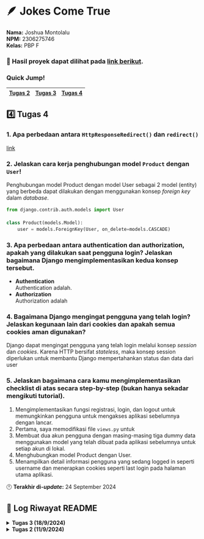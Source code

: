 # 🪶 Jokes Come True
**Nama:**   Joshua Montolalu<br>
**NPM:**    2306275746<br>
**Kelas:**  PBP F<br>

### 🔗 Hasil proyek dapat dilihat pada [link berikut](http://joshua-montolalu-jokescometrue.pbp.cs.ui.ac.id/).

### Quick Jump!
| [Tugas 2](#tugas-2) | [Tugas 3](#tugas-3) | [Tugas 4](#tugas-4)
| - | - | - |

## 4️⃣ Tugas 4
### 1. Apa perbedaan antara `HttpResponseRedirect()` dan `redirect()`

[link](https://stackoverflow.com/questions/13304149/what-the-difference-between-using-django-redirect-and-httpresponseredirect)

### 2. Jelaskan cara kerja penghubungan model `Product` dengan `User`!
Penghubungan model Product dengan model User sebagai 2 model (entity) yang berbeda dapat dilakukan dengan menggunakan konsep *foreign key* dalam *database*.

```Python
from django.contrib.auth.models import User

class Product(models.Model): 
    user = models.ForeignKey(User, on_delete=models.CASCADE)
```

### 3. Apa perbedaan antara authentication dan authorization, apakah yang dilakukan saat pengguna login? Jelaskan bagaimana Django mengimplementasikan kedua konsep tersebut.
<ul>
    <li>
        <b>Authentication</b><br>
        Authentication adalah.
    </li>
    <li>
        <b>Authorization</b><br>
        Authorization adalah
    </li>
</ul>

### 4. Bagaimana Django mengingat pengguna yang telah login? Jelaskan kegunaan lain dari cookies dan apakah semua cookies aman digunakan?
Django dapat mengingat pengguna yang telah login melalui konsep *session* dan *cookies*. Karena HTTP bersifat *stateless*, maka konsep session diperlukan untuk membantu Django mempertahankan status dan data dari user

### 5. Jelaskan bagaimana cara kamu mengimplementasikan checklist di atas secara step-by-step (bukan hanya sekadar mengikuti tutorial).
1. Mengimplementasikan fungsi registrasi, login, dan logout untuk memungkinkan pengguna untuk mengakses aplikasi sebelumnya dengan lancar.
1. Pertama, saya memodifikasi file `views.py` untuk
2. Membuat dua akun pengguna dengan masing-masing tiga dummy data menggunakan model yang telah dibuat pada aplikasi sebelumnya untuk setiap akun di lokal.
3. Menghubungkan model Product dengan User.
4. Menampilkan detail informasi pengguna yang sedang logged in seperti username dan menerapkan cookies seperti last login pada halaman utama aplikasi.

🕛 **Terakhir di-*update*:** 24 September 2024

## 📜 Log Riwayat README

<details>
<summary><b>Tugas 3 (18/9/2024)</b></summary>

## 3️⃣ Tugas 3
### 1. Jelaskan mengapa kita memerlukan data delivery dalam pengimplementasian sebuah platform?
*Data delivery* diperlukan dalam pengimplementasian sebuah platform untuk dapat mengirim dan menerima data baik dari sisi *client* maupun dari sisi *server* secara efisien dan efektif. Sistem *data delivery* yang baik dapat meningkatkan performa platform dan meningkatkan pengalaman pengguna (UX), tetapi perlu diingat juga bahwa keamanan data juga harus dipertimbangkan dan diutamakan untuk memastikan aplikasi kita dan pengguna kita aman dari penyerang.

Ada beberapa format yang dapat digunakan untuk mengimplementasikan sistem *data delivery*, dua di antaranya adalah XML dan JSON. Kedua format ini sangat berperan dalam mendukung aplikasi web yang dinamis, misalnya dengan konsep AJAX (*Asynchronous Javascript and XML*) yang memungkinan komunikasi web secara asinkronus, yaitu komunikasi dengan *server* di latar belakang untuk meng-*update* konten halaman tanpa perlu memuat ulang (*reload*) halaman web tersebut. Ini akan membuat aplikasi web kita lebih responsif dan enak untuk digunakan.

### 2. Menurutmu, mana yang lebih baik antara XML dan JSON? Mengapa JSON lebih populer dibandingkan XML?
Menurut saya masing-masing XML dan JSON memiliki kelebihan dan kekurangan masing-masing. Namun, JSON menjadi pilihan yang lebih populer karena JSON lebih ringan dan mudah untuk diproses dan dikelola jika dibandingkan dengan XML. Struktur JSON yang berupa *key-value pair* lebih umum dijumpai pada berbagai bahasa pemrograman dan platform daripada struktur *tree* yang digunakan oleh XML. Ini membuat JSON lebih intuitif dan lebih mudah dikonversi ke format yang dapat digunakan dalam aplikasi kita.

JSON juga memiliki ukuran yang lebih ringan daripada XML, karena strukturnya yang lebih ringkas daripada XML. Data pada XML memerlukan tag pembuka dan penutup untuk setiap attribute yang ingin dikirim, sedangkan JSON hanya memerlukan satu baris, yaitu nama attribute dan value attribute. Ukuran yang lebih kecil ini juga memengaruhi kecepatan transfer data; file yang lebih kecil akan membuat aplikasi web kita berjalan lebih cepat.

Alasan lain JSON sangat populer adalah JSON atau *JavaScript Object Notation* berasal dari bahasa Javascript, salah satu komponen terpenting dalam pengembangan aplikasi web bersama dengan HTML dan CSS. Kemampuan untuk langsung melakukan *parsing* secara *native* dalam program Javascript kita akan membuat program kita lebih cepat jika dibanding dengan *parsing* file XML, yang berbentuk *tree* dan mirip seperti DOM HTML. Oleh sebab itu, parsing XML dalam Javascript cenderung akan memerlukan waktu yang lebih lama dibandingkan dengan JSON.

### 3. Jelaskan fungsi dari method `is_valid()` pada form Django dan mengapa kita membutuhkan method tersebut?
Fungsi `is_valid()` pada form Django berfungsi untuk memastikan bahwa data-data yang diisi pada *form* sudah sesuai dengan apa yang kita harapkan. Salah satu contoh adalah ketika kita meminta *input* untuk harga produk, tentu kita mengharapkan suatu bilangan, bukan huruf atau input lainnya. `is_valid()` juga bisa digunakan untuk validasi tipe-tipe data lain dengan *constraint* masing-masing. `is_valid()` akan mengembalikan nilai `True` jika semua *input* sudah valid, dan `False` jika masih ada *input* yang tidak valid. Kita dapat menggunakan fungsi ini juga untuk menampilkan *error* kepada pengguna jika input mereka masih belum valid. 

### 4. Mengapa kita membutuhkan `csrf_token` saat membuat form di Django? Apa yang dapat terjadi jika kita tidak menambahkan `csrf_token` pada form Django? Bagaimana hal tersebut dapat dimanfaatkan oleh penyerang?
CSRF atau *Cross-Site Request Forgery* adalah salah satu bentuk serangan siber dimana seseorang mencoba untuk melakukan *request* menggunakan akses orang lain yang sudah terautentikasi di platform kita. Hal ini biasanya digunakan untuk melakukan sesuatu yang mengubah data di server kita, misalnya mengubah e-mail atau melakukan tindakan lain atas nama pengguna yang sudah terautentikasi. Serangan ini mengeksploitasi metode autentikasi menggunakan *session* untuk mengelabui aplikasi kita. Karena *request* dilakukan lewat perangkat yang sudah terautentikasi, maka aplikasi yang tidak aman tidak akan memiliki cara untuk mengetahui bahwa *request* tersebut sebenarnya tidak berasal dari aplikasi itu sendiri. Hal ini memungkinkan seseorang untuk menjalankan perintah-perintah yang sebenarnya ia tidak berhak untuk melakukan, dan ini dapat berbahaya baik bagi pengguna biasa maupun pengguna *administrator* pada aplikasi kita.

Contoh dari serangan CSRF dapat berbentuk sebagai berikut:
```HTML
<img src="https://vulnerable-website.com/email/change?email=pwned@evil-user.net">
```
Seorang penyerang dapat menyisipkan kode HTML ini ke dalam sebuah website, kemudian dikirim ke korban. Jika korban membuka website tersebut, browser mereka akan mengirim *request* secara otomatis tanpa intervensi dari pengguna. Jika aplikasi kita hanya mengandalkan autentikasi menggunakan *session* seperti *cookies*, maka aplikasi kita tidak akan tahu bahwa request tersebut sebenarnya datang dari luar aplikasi dan akan menjalankan perintah dari penyerang. Dalam kasus ini, e-mail dari korban akan diubah menjadi `pwned@evil-user.net`.

Untuk mencegah hal ini, Django mengimplementasikan fitur `csrf_token` untuk memverifikasi bahwa *request* yang diterima benar-benar berasal dari input form yang valid di aplikasi kita dan bukan dari tempat lain. CSRF token ini merupakan *value* acak rahasia (biasanya dibuat menggunakan *hash function*) yang akan dimasukkan ke dalam form input kita. Dengan token ini, aplikasi kita memiliki cara untuk membedakan *request* yang berasal dari aplikasi kita sendiri; jika suatu request tidak memiliki CSRF token ini maka request tersebut tidak akan dilayani.

### 5. Jelaskan bagaimana cara kamu mengimplementasikan checklist di atas secara step-by-step (bukan hanya sekadar mengikuti tutorial).
1. Untuk menambah input `form` pada aplikasi saya, saya melakukan modifikasi pada file `forms.py` dan mendefinisikan sebuah *class* baru yaitu `ProductForm` yang berisi *model* dan *fields* yang diperlukan pada `form` saya.
2. Untuk menampilkan form ini pada aplikasi saya, saya juga memodifikasi `templates/main.html` untuk menambah sebuah *button* yang mengarah ke halaman baru yang akan berisi `form` saya.
3. Membuat file baru di direktori `templates` yaitu `create_new_product.html` yang akan memuat `form` saya. File ini akan diisi oleh `views.py` nantinya.
4. Menambahkan fungsi baru di `views.py` yaitu `create_new_product()` yang akan mengembalikan template yang dibuat sebelumnya tetapi dengan sebuah `form` yang berisi *field* yang sudah didefinisikan sebelumnya pada `forms.py`.
5. Mengubah `models.py` untuk menggunakan sistem UUID yang lebih aman daripada sistem ID tradisional, dan melakukan `python manage.py makemigrations` dan `python manage.py migrate`.
6. Membuat 2 fungsi baru dalam `views.py` untuk mengembalikan dalam bentuk `xml` dari data yang tersimpan pada *database*, sebagai berikut:
```Python
def show_xml(request):
    data = serializers.serialize("xml", Product.objects.all())
    return HttpResponse(data, content_type="application/xml")

def show_json(request):
    data = serializers.serialize("json", Product.objects.all())
    return HttpResponse(data, content_type="application/json")
```
7. Selain itu, saya juga menambahkan 2 fungsi lain untuk mengembalikan data satu *record* saja dari database berdasarkan (UU)IDnya, sebagai berikut:
```Python
def show_xml_by_id(request, id):
    data = serializers.serialize("xml", Product.objects.filter(pk=id))
    return HttpResponse(data, content_type="application/xml")

def show_json_by_id(request, id):
    data = serializers.serialize("json", Product.objects.filter(pk=id))
    return HttpResponse(data, content_type="application/json")
```
8. Saya menambah `routing` untuk 5 *views* tersebut dalam file `urls.py` dengan *path* sebagai berikut:
```Python
path('create_product', create_product, name='create_product')
path('xml/', show_xml, name='show_xml'),
path('xml/<str:id>', show_xml_by_id, name='show_xml_by_id'),
path('json/', show_json, name='show_json'),
path('json/<str:id>', show_json_by_id, name='show_json_by_id')
```
9. Terakhir, saya melakukan `add` - `commit` - `push` ke GitHub dan PWS.

### Screenshot dari hasil akses URL langkah 2 pada Postman
#### 1. `/xml/`
![Screenshot Postman /xml](postman_xml.png)
#### 2. `xml/<str:id>`
![Screenshot Postman /xml](postman_xmlid.png)
#### 3. `/json/`
![Screenshot Postman /xml](postman_json.png)
#### 4. `/json/<str:id>`
![Screenshot Postman /xml](postman_jsonid.png)

🕛 **Terakhir di-*update*:** 17 September 2024
</details>

<details>
<summary><b>Tugas 2 (11/9/2024)</b></summary>

## Tugas 2
### 1. Jelaskan bagaimana cara kamu mengimplementasikan checklist di atas secara step-by-step (bukan hanya sekadar mengikuti tutorial).
1. Pertama, saya menginisiasi repositori lokal baru, kemudian saya membuat repositori di GitHub. Lalu, kedua repositori tersebut saya hubungkan lewat `git remote add origin https://github.com/HamletJr/jokes-come-true.git`.
2. Setelah itu, saya menambahkan file `.gitignore` dan `README.md`.
3. Saya membuat proyek Django baru dengan perintah `django-admin startproject jokes-come-true .` dan menambahkan file `requirements.txt`.
4. Untuk membuat aplikasi bernama `main`, saya menjalankan perintah `python manage.py startapp main`.
5. Untuk membuat model baru, saya memodifikasi file `models.py` dalam aplikasi `main` dan mendefinisikan model sebagai berikut:
```Python
class Product(models.Model):
    name = models.CharField(max_length=255)
    price = models.IntegerField()
    description = models.TextField()
    quantity = models.IntegerField()

    @property
    def is_product_available(self):
        return self.quantity > 0
```

6. Saya menyimpan model tersebut dan menjalankan perintah `python manage.py makemigrations` dan `python manage.py migrate` untuk mengaplikasikan model baru saya.
7. Saya membuat file `main.html` baru dalam direktori `main/templates`, kemudian saya menambahkan *view* baru yang bernama `show_main()` untuk menampilkan template tersebut bersama dengan *context* nama dan kelas saya.
8. Kemudian, saya melakukan *routing* dengan membuat file `urls.py` dalam folder `main` dan mendefinisikan pola URL baru yang akan memanggil fungsi yang sudah didefinisikan dalam `views.py` pada langkah sebelumnya.
9. Untuk menghubungkan aplikasi `main` ini ke proyek utama, saya konfigurasi file `urls.py` dalam folder proyek utama dan menambahkan pola URL baru yang mengarah ke pola URL yang sudah didefinisikan pada langkah sebelumnya.
10. Langkah terakhir adalah melakukan *deployment* ke [GitHub](https://github.com/HamletJr/jokes-come-true) dan [PWS](https://pbp.cs.ui.ac.id/web/) atau *Pacil Web Service*. Khusus untuk *deployment* ke PWS, saya membuat proyek baru, kemudian melakukan `git push pws master`.

### 2. Buatlah bagan yang berisi request client ke web aplikasi berbasis Django beserta responnya dan jelaskan pada bagan tersebut kaitan antara urls.py, views.py, models.py, dan berkas html.
![Flowchart](bagan_tugas2.png)

### 3. Jelaskan fungsi git dalam pengembangan perangkat lunak!
Git dalam pengembangan perangkat lunak berfungsi sebagai software *version control*, yaitu sebagai alat yang memantau versi-versi file pada suatu repositori. Git memudahkan proses pengembangan kode secara kolaboratif dengan melacak perubahan yang terjadi pada kode. Git menyediakan berbagai fitur seperti *branching* dan *merging* untuk menyelesaikan konflik antar perubahan, dan memungkinkan kita untuk kembali ke versi kode yang lebih awal jika kita membutuhkannya.

### 4. Menurut Anda, dari semua framework yang ada, mengapa framework Django dijadikan permulaan pembelajaran pengembangan perangkat lunak?
Menurut saya, framework Django dijadikan sebagai permulaan pembelajaran pengembangan perangkat lunak karena Django sudah memiliki banyak fitur yang memudahkan kita, terutama pemula, dalam proses pengembangan aplikasi web. Selain itu, perlu diingat bahwa Django merupakan framework Python, yang merupakan salah satu bahasa pemrograman yang cukup mudah untuk digunakan dan memiliki banyak fungsi *built-in* lainnya yang dapat membantu proses pengembangan *front-end* dan *back-end*.

### 5. Mengapa model pada Django disebut sebagai ORM?
Model pada Django disebut sebagai ORM karena model Django menerapkan teknik ORM atau Object-Relational Mapping, yaitu teknik pemrograman yang memungkinkan kita untuk berinteraksi dengan database kita bukan lewat query SQL, tetapi lewat objek-objek Python.

🕛 **Terakhir di-*update*:** 10 September 2024
</details>